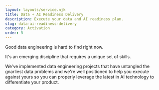```yaml
---
layout: layouts/service.njk
title: Data + AI Readiness Delivery
description: Execute your data and AI readiness plan.
slug: data-ai-readiness-delivery
category: Activation
order: 5
---
```

Good data engineering is hard to find right now.

It's an emerging discipline that requires a unique set of skills.

We've implemented data engineering projects that have untangled the gnarliest data problems and we're well positioned to help you execute against yours so you can properly leverage the latest in AI technology to differentiate your product.